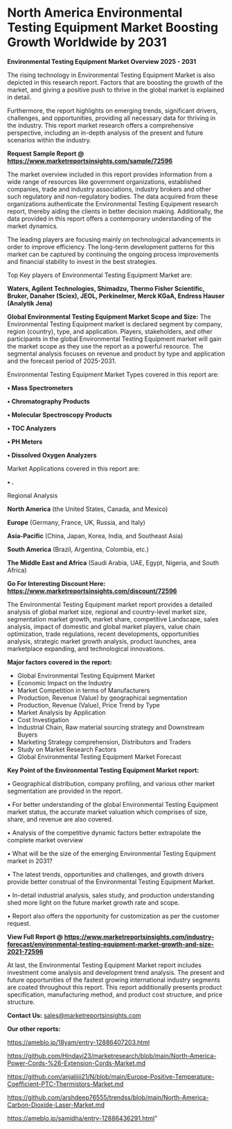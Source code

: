  # North America Environmental Testing Equipment Market Boosting Growth Worldwide by 2031

<Strong> Environmental Testing Equipment Market Overview 2025 - 2031</strong>

The rising technology in Environmental Testing Equipment Market is also depicted in this research report. Factors that are boosting the growth of the market, and giving a positive push to thrive in the global market is explained in detail.

Furthermore, the report highlights on emerging trends, significant drivers, challenges, and opportunities, providing all necessary data for thriving in the industry. This report market research offers a comprehensive perspective, including an in-depth analysis of the present and future scenarios within the industry.

<strong>Request Sample Report @ <a href=https://www.marketreportsinsights.com/sample/72596>https://www.marketreportsinsights.com/sample/72596</a></strong>

The market overview included in this report provides information from a wide range of resources like government organizations, established companies, trade and industry associations, industry brokers and other such regulatory and non-regulatory bodies. The data acquired from these organizations authenticate the Environmental Testing Equipment research report, thereby aiding the clients in better decision making. Additionally, the data provided in this report offers a contemporary understanding of the market dynamics.

The leading players are focusing mainly on technological advancements in order to improve efficiency. The long-term development patterns for this market can be captured by continuing the ongoing process improvements and financial stability to invest in the best strategies.

Top Key players of Environmental Testing Equipment Market are:

<strong>Waters, Agilent Technologies, Shimadzu, Thermo Fisher Scientific, Bruker, Danaher (Sciex), JEOL, Perkinelmer, Merck KGaA, Endress Hauser (Analytik Jena)</strong>

<strong><b>Global Environmental Testing Equipment Market Scope and Size:</b></strong>
The Environmental Testing Equipment market is declared segment by company, region (country), type, and application. Players, stakeholders, and other participants in the global Environmental Testing Equipment market will gain the market scope as they use the report as a powerful resource. The segmental analysis focuses on revenue and product by type and application and the forecast period of 2025-2031.

Environmental Testing Equipment Market Types covered in this report are:

<strong>• Mass Spectrometers

• Chromatography Products

• Molecular Spectroscopy Products

• TOC Analyzers

• PH Meters

• Dissolved Oxygen Analyzers</strong>

Market Applications covered in this report are:

<strong>• .</strong> 

Regional Analysis

<strong>North America</strong> (the United States, Canada, and Mexico)

<strong>Europe</strong> (Germany, France, UK, Russia, and Italy)

<strong>Asia-Pacific</strong> (China, Japan, Korea, India, and Southeast Asia)

<strong>South America</strong> (Brazil, Argentina, Colombia, etc.)

<strong>The Middle East and Africa</strong> (Saudi Arabia, UAE, Egypt, Nigeria, and South Africa)

<strong>Go For Interesting Discount Here: <a href=https://www.marketreportsinsights.com/discount/72596>https://www.marketreportsinsights.com/discount/72596</a></strong>

The Environmental Testing Equipment market report provides a detailed analysis of global market size, regional and country-level market size, segmentation market growth, market share, competitive Landscape, sales analysis, impact of domestic and global market players, value chain optimization, trade regulations, recent developments, opportunities analysis, strategic market growth analysis, product launches, area marketplace expanding, and technological innovations.

<strong><b>Major factors covered in the report:</b></strong>
<ul>
  <li>Global Environmental Testing Equipment Market </li>
  <li>Economic Impact on the Industry</li>
  <li>Market Competition in terms of Manufacturers</li>
  <li>Production, Revenue (Value) by geographical segmentation</li>
  <li>Production, Revenue (Value), Price Trend by Type</li>
  <li>Market Analysis by Application</li>
  <li>Cost Investigation</li>
  <li>Industrial Chain, Raw material sourcing strategy and Downstream Buyers</li>
  <li>Marketing Strategy comprehension, Distributors and Traders</li>
  <li>Study on Market Research Factors</li>
  <li>Global Environmental Testing Equipment Market Forecast</li>
</ul>

<strong><b>Key Point of the Environmental Testing Equipment Market report:</b></strong>

• Geographical distribution, company profiling, and various other market segmentation are provided in the report.

• For better understanding of the global Environmental Testing Equipment market status, the accurate market valuation which comprises of size, share, and revenue are also covered.

• Analysis of the competitive dynamic factors better extrapolate the complete market overview

• What will be the size of the emerging Environmental Testing Equipment market in 2031?

• The latest trends, opportunities and challenges, and growth drivers provide better construal of the Environmental Testing Equipment Market.

• In-detail industrial analysis, sales study, and production understanding shed more light on the future market growth rate and scope.

• Report also offers the opportunity for customization as per the customer request.

<strong><b>View Full Report @ <a href=https://www.marketreportsinsights.com/industry-forecast/environmental-testing-equipment-market-growth-and-size-2021-72596>https://www.marketreportsinsights.com/industry-forecast/environmental-testing-equipment-market-growth-and-size-2021-72596</a></b></strong>


At last, the Environmental Testing Equipment Market report includes investment come analysis and development trend analysis. The present and future opportunities of the fastest growing international industry segments are coated throughout this report. This report additionally presents product specification, manufacturing method, and product cost structure, and price structure.

<strong>Contact Us:</strong>
sales@marketreportsinsights.com

<strong>Our other reports:</strong>

<a href=https://ameblo.jp/18yam/entry-12886407203.html>https://ameblo.jp/18yam/entry-12886407203.html</a>

<a href=https://github.com/Hindavi23/marketresearch/blob/main/North-America-Power-Cords-%26-Extension-Cords-Market.md>https://github.com/Hindavi23/marketresearch/blob/main/North-America-Power-Cords-%26-Extension-Cords-Market.md</a>

<a href=https://github.com/anjaliiii21/N/blob/main/Europe-Positive-Temperature-Coefficient-PTC-Thermistors-Market.md>https://github.com/anjaliiii21/N/blob/main/Europe-Positive-Temperature-Coefficient-PTC-Thermistors-Market.md</a>

<a href=https://github.com/arshdeep76555/trendss/blob/main/North-America-Carbon-Dioxide-Laser-Market.md>https://github.com/arshdeep76555/trendss/blob/main/North-America-Carbon-Dioxide-Laser-Market.md</a>

<a href=https://ameblo.jp/samidha/entry-12886436291.html>https://ameblo.jp/samidha/entry-12886436291.html</a>"
